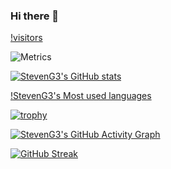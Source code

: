 ### Hi there 👋

[!visitors](https://visitor-badge.glitch.me/badge?page_id=page.id&left_color=green&right_color=red)

<!--
**StevenG3/StevenG3** is a ✨ _special_ ✨ repository because its `README.md` (this file) appears on your GitHub profile.

Here are some ideas to get you started:

- 🔭 I’m currently working on ...
- 🌱 I’m currently learning ...
- 👯 I’m looking to collaborate on ...
- 🤔 I’m looking for help with ...
- 💬 Ask me about ...
- 📫 How to reach me: ...
- 😄 Pronouns: ...
- ⚡ Fun fact: ...
-->

![Metrics](https://metrics.lecoq.io/StevenG3?template=classic&base=header%2C%20activity%2C%20community%2C%20repositories%2C%20metadata&base.indepth=false&base.hireable=false&base.skip=false&config.timezone=Asia%2FShanghai)

[![StevenG3's GitHub stats](https://github-readme-stats.vercel.app/api?username=StevenG3)](https://github.com/anuraghazra/github-readme-stats)

[!StevenG3's Most used languages](https://github-readme-stats.vercel.app/api/top-langs/?username=StevenG3&layout=compact&hide_border=true&langs_count=10)

[![trophy](https://github-profile-trophy.vercel.app/?username=StevenG3)](https://github.com/ryo-ma/github-profile-trophy)

[![StevenG3's GitHub Activity Graph](https://activity-graph.herokuapp.com/graph?username=StevenG3&theme=xcode)](https://github.com/StevenG3)

[![GitHub Streak](https://github-readme-streak-stats.herokuapp.com/?user=StevenG3)](https://git.io/streak-stats)
